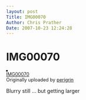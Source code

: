 ```yaml
---
layout: post
Title: IMG00070  
Author: Chris Prather
Date: 2007-10-23 12:24:28
---
```


# IMG00070
<a href="http://www.flickr.com/photos/perigrin/1694111403/" title="photo sharing"><img src="http://farm3.static.flickr.com/2363/1694111403_25eff6c2ba_m.jpg" alt="" style="border: solid 2px #000000;" /></a>
<br />
<span style="font-size: 0.9em; margin-top: 0px;"><a href="http://www.flickr.com/photos/perigrin/1694111403/">IMG00070</a> 
<br />
Originally uploaded by <a href="http://www.flickr.com/people/perigrin/">perigrin</a>
</span>
<br clear="all" />
<p>Blurry still ... but getting larger</p>
